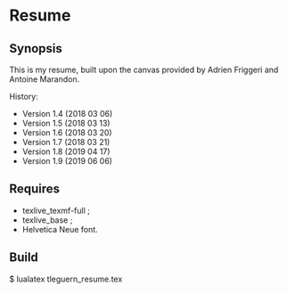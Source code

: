 # Resume

## Synopsis

This is my resume, built upon the canvas provided by Adrien Friggeri and Antoine Marandon.

History:

* Version 1.4 (2018 03 06)
* Version 1.5 (2018 03 13)
* Version 1.6 (2018 03 20)
* Version 1.7 (2018 03 21)
* Version 1.8 (2019 04 17)
* Version 1.9 (2019 06 06)

## Requires

* texlive_texmf-full ;
* texlive_base ;
* Helvetica Neue font.

## Build

  $ lualatex tleguern_resume.tex
